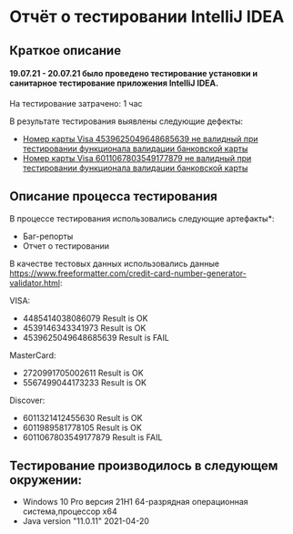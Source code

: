# Отчёт о тестировании IntelliJ IDEA
## Краткое описание

#### 19.07.21 - 20.07.21 было проведено тестирование установки и санитарное тестирование приложения IntelliJ IDEA.

На тестирование затрачено: 1 час

В результате тестирования выявлены следующие дефекты:

* [Номер карты Visa 4539625049648685639 не валидный при тестировании функционала валидации банковской карты](https://github.com/SvetlanaKS/HWJava1/issues/1#issue-948477144)
* [Номер карты Visa 6011067803549177879 не валидный при тестировании функционала валидации банковской карты](https://github.com/SvetlanaKS/HWJava1/issues/2#issue-948490538)


## Описание процесса тестирования
В процессе тестирования использовались следующие артефакты*:
* Баг-репорты
* Отчет о тестировании


В качестве тестовых данных использовались данные https://www.freeformatter.com/credit-card-number-generator-validator.html:

VISA:
* 4485414038086079 Result is OK
* 4539146343341973 Result is OK
* 4539625049648685639 Result is FAIL

MasterCard:
* 2720991705002611 Result is OK
* 5567499044173233 Result is OK

Discover:
* 6011321412455630 Result is OK
* 6011989581778105 Result is OK
* 6011067803549177879 Result is FAIL

## Тестирование производилось в следующем окружении:
* Windows 10 Pro версия 21H1 64-разрядная операционная система,процессор x64
* Java version "11.0.11" 2021-04-20

